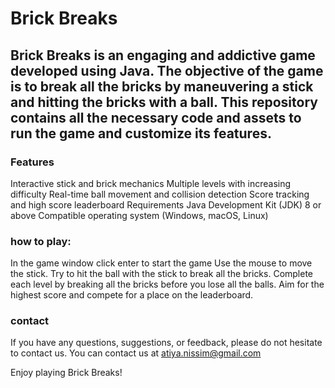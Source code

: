 # Brick Breaks
## Brick Breaks is an engaging and addictive game developed using Java. The objective of the game is to break all the bricks by maneuvering a stick and hitting the bricks with a ball. This repository contains all the necessary code and assets to run the game and customize its features.

### Features
Interactive stick and brick mechanics
Multiple levels with increasing difficulty
Real-time ball movement and collision detection
Score tracking and high score leaderboard
Requirements
Java Development Kit (JDK) 8 or above
Compatible operating system (Windows, macOS, Linux)

### how to play:
In the game window click enter to start the game
Use the mouse to move the stick.
Try to hit the ball with the stick to break all the bricks.
Complete each level by breaking all the bricks before you lose all the balls.
Aim for the highest score and compete for a place on the leaderboard.

### contact
If you have any questions, suggestions, or feedback, please do not hesitate to contact us. You can contact us at atiya.nissim@gmail.com

Enjoy playing Brick Breaks!
